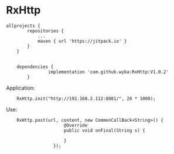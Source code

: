# RxHttp

    allprojects {
            repositories {
                ...
                maven { url 'https://jitpack.io' }
            }
        }
        
        
        dependencies {
        	        implementation 'com.github.wyba:RxHttp:V1.0.2'
        	}
        	

   Application:

        RxHttp.init("http://192.168.2.112:8081/", 20 * 1000);

   Use:

        RxHttp.post(url, content, new CommonCallBack<String>() {
                          @Override
                          public void onFinal(String s) {
                              
                          }
                      });

